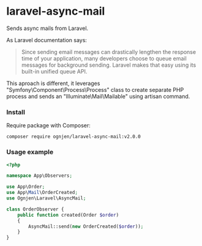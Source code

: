# laravel-async-mail
Sends async mails from Laravel.

As Laravel documentation says:
> Since sending email messages can drastically lengthen the response time of your application, many developers choose to queue email 
> messages for background sending. Laravel makes that easy using its built-in unified queue API. 

This aproach is different, it leverages "Symfony\Component\Process\Process" class to create separate PHP process and sends an "Illuminate\Mail\Mailable" using artisan command.

### Install

Require package with Composer:
```
composer require ognjen/laravel-async-mail:v2.0.0
```

### Usage example
```php
<?php

namespace App\Observers;

use App\Order;
use App\Mail\OrderCreated;
use Ognjen\Laravel\AsyncMail;

class OrderObserver {
    public function created(Order $order)
    {
        AsyncMail::send(new OrderCreated($order));
    }
}
```
